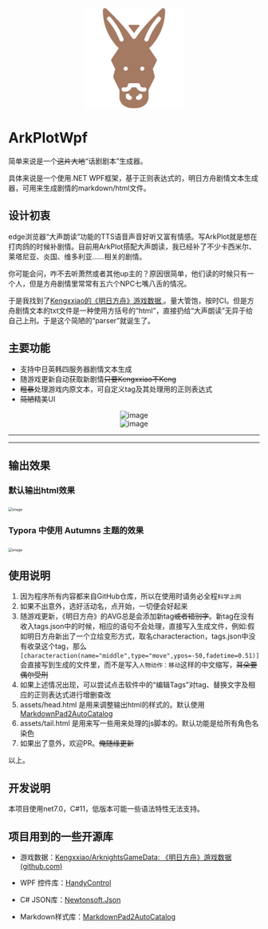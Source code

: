 <div align="center">
<img src="./assets/Donkey.png" alt="驴头" />
</div>


# ArkPlotWpf


简单来说是一个~~这片大地~~“话剧剧本”生成器。


具体来说是一个使用.NET WPF框架，基于正则表达式的，明日方舟剧情文本生成器，可用来生成剧情的markdown/html文件。


## 设计初衷


edge浏览器“大声朗读”功能的TTS语音声音好听又富有情感。写ArkPlot就是想在打肉鸽的时候补剧情。目前用ArkPlot搭配大声朗读，我已经补了不少卡西米尔、莱塔尼亚、炎国、维多利亚……相关的剧情。


你可能会问，咋不去听萧然或者其他up主的？原因很简单，他们读的时候只有一个人，但是方舟剧情里常常有五六个NPC七嘴八舌的情况。


于是我找到了[Kengxxiao的《明日方舟》游戏数据 ](https://github.com/Kengxxiao/ArknightsGameData/tree/master)。量大管饱，按时CI。但是方舟剧情文本的txt文件是一种使用方括号的“html”，直接扔给“大声朗读”无异于给自己上刑。于是这个简陋的“parser”就诞生了。


## 主要功能




* 支持中日英韩四服务器剧情文本生成
* 随游戏更新自动获取新剧情~~只要Kengxxiao不Keng~~
* ~~粗暴~~处理游戏内原文本，可自定义tag及其处理用的正则表达式
* ~~简陋~~精美UI




<div align="center">
<img src="https://github.com/drunkenQCat/ArkPlotWpf/assets/39608175/347f18d9-9139-4239-bf84-11802aa2ccf5" alt="image" style="max-width: 100px;" />
</br>
<img src="https://github.com/drunkenQCat/ArkPlotWpf/assets/39608175/836af671-1cda-42e4-8c2c-6e7c0274d5c5" alt="image" style="max-width: 100px;" />
</div>

---
---
## 输出效果

### 默认输出html效果

<img src="https://github.com/drunkenQCat/ArkPlotWpf/assets/39608175/000b04bf-8781-4c66-b472-872129d82657" alt="image" style="zoom: 50%;" />



### Typora 中使用 Autumns 主题的效果

<img src="https://github.com/drunkenQCat/ArkPlotWpf/assets/39608175/67823cf5-5e11-4e0e-8dba-53035f881615" alt="image" style="zoom:50%;" />




## 使用说明




1. 因为程序所有内容都来自GitHub仓库，所以在使用时请务必全程`科学上网`
2. 如果不出意外，选好活动名，点开始，一切便会好起来
3. 随游戏更新，《明日方舟》的AVG总是会添加新tag~~或者错别字~~。新tag在没有收入tags.json中的时候，相应的语句不会处理，直接写入生成文件，例如:假如明日方舟新出了一个立绘变形方式，取名characteraction，tags.json中没有收录这个tag，那么```[characteraction(name="middle",type="move",ypos=-50,fadetime=0.51)]```会直接写到生成的文件里，而不是写入```人物动作：移动```这样的中文缩写，~~耳朵要偶尔受刑~~
4. 如果上述情况出现，可以尝试点击软件中的“编辑Tags”对tag、替换文字及相应的正则表达式进行增删查改
5. assets/head.html 是用来调整输出html的样式的。默认使用[MarkdownPad2AutoCatalog](https://gitee.com/dr_cat/MarkdownPad2AutoCatalog)
6. assets/tail.html 是用来写一些用来处理的js脚本的。默认功能是给所有角色名染色
7. 如果出了意外，欢迎PR。~~俺随缘更新~~




以上。




## 开发说明




本项目使用net7.0，C#11，低版本可能一些语法特性无法支持。




## 项目用到的一些开源库




* 游戏数据：[Kengxxiao/ArknightsGameData: 《明日方舟》游戏数据 (github.com)](https://github.com/Kengxxiao/ArknightsGameData/tree/master)




* WPF 控件库：[HandyControl](https://github.com/HandyOrg/HandyControl) 




* C# JSON库：[Newtonsoft.Json](https://github.com/JamesNK/Newtonsoft.Json) 




* Markdown样式库：[MarkdownPad2AutoCatalog](https://gitee.com/cayxc/MarkdownPad2AutoCatalog)
